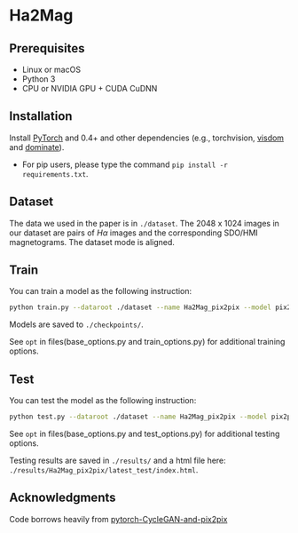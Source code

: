 # Ha2Mag

## Prerequisites
- Linux or macOS
- Python 3
- CPU or NVIDIA GPU + CUDA CuDNN

## Installation
Install [PyTorch](http://pytorch.org) and 0.4+ and other dependencies (e.g., torchvision, [visdom](https://github.com/facebookresearch/visdom) and [dominate](https://github.com/Knio/dominate)).
  - For pip users, please type the command `pip install -r requirements.txt`.

## Dataset
The data we used in the paper is in `./dataset`. 
The 2048 x 1024 images in our dataset are pairs of $H\alpha$ images and the corresponding SDO/HMI magnetograms. The dataset mode is aligned.

## Train
You can train a model as the following instruction: 
```bash
python train.py --dataroot ./dataset --name Ha2Mag_pix2pix --model pix2pix
```
Models are saved to `./checkpoints/`.

See `opt` in files(base_options.py and train_options.py) for additional training options.

## Test
You can test the model as the following instruction:
```bash
python test.py --dataroot ./dataset --name Ha2Mag_pix2pix --model pix2pix
```
See `opt` in files(base_options.py and test_options.py) for additional testing options.

Testing results are saved in `./results/` and a html file here: `./results/Ha2Mag_pix2pix/latest_test/index.html`.

## Acknowledgments
Code borrows heavily from [pytorch-CycleGAN-and-pix2pix](https://github.com/junyanz/pytorch-CycleGAN-and-pix2pix)
